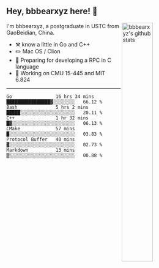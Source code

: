 ## Hey, bbbearxyz here! :wave:

<img align="right" alt="bbbearxyz's github stats" width="40%" src="https://github-readme-stats.vercel.app/api?username=bbbearxyz&show_icons=true">

I'm bbbearxyz, a postgraduate in USTC from GaoBeidian, China.

-   :hammer_and_pick:    know a little in Go and C++
-   :pencil2: Mac OS / Clion
-   :seedling: Preparing for developing a RPC in C language 
-   :thinking: Working on CMU 15-445 and MIT 6.824
---
<!--START_SECTION:waka-->

```text
Go                16 hrs 34 mins  ████████████████▓░░░░░░░░   66.12 %
Bash              5 hrs 2 mins    █████░░░░░░░░░░░░░░░░░░░░   20.11 %
C++               1 hr 32 mins    █▓░░░░░░░░░░░░░░░░░░░░░░░   06.13 %
CMake             57 mins         █░░░░░░░░░░░░░░░░░░░░░░░░   03.83 %
Protocol Buffer   40 mins         ▓░░░░░░░░░░░░░░░░░░░░░░░░   02.73 %
Markdown          13 mins         ▒░░░░░░░░░░░░░░░░░░░░░░░░   00.88 %
```

<!--END_SECTION:waka-->
